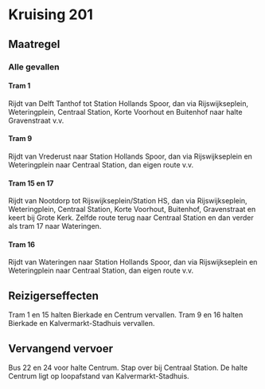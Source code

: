 # Kruising 201
## Maatregel
### Alle gevallen
#### Tram 1
Rijdt van Delft Tanthof tot Station Hollands Spoor, dan via Rijswijkseplein, Weteringplein, Centraal Station, Korte Voorhout en Buitenhof naar halte Gravenstraat v.v.

#### Tram 9
Rijdt van Vrederust naar Station Hollands Spoor, dan via Rijswijkseplein en Weteringplein naar Centraal Station, dan eigen route v.v. 

#### Tram 15 en 17
Rijdt van Nootdorp tot Rijswijkseplein/Station HS, dan via Rijswijkseplein, Weteringplein, Centraal Station, Korte Voorhout, Buitenhof, Gravenstraat en keert bij Grote Kerk. Zelfde route terug naar Centraal Station en dan verder als tram 17 naar Wateringen.

#### Tram 16
Rijdt van Wateringen naar Station Hollands Spoor, dan via Rijswijkseplein en Weteringplein naar Centraal Station, dan eigen route v.v.

## Reizigerseffecten
Tram 1 en 15 halten Bierkade en Centrum vervallen.
Tram 9 en 16 halten Bierkade en Kalvermarkt-Stadhuis vervallen.

## Vervangend vervoer
Bus 22 en 24 voor halte Centrum. Stap over bij Centraal Station. De halte Centrum ligt op loopafstand van Kalvermarkt-Stadhuis.
